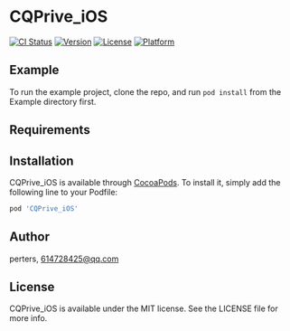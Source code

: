 # CQPrive_iOS

[![CI Status](https://img.shields.io/travis/perters/CQPrive_iOS.svg?style=flat)](https://travis-ci.org/perters/CQPrive_iOS)
[![Version](https://img.shields.io/cocoapods/v/CQPrive_iOS.svg?style=flat)](https://cocoapods.org/pods/CQPrive_iOS)
[![License](https://img.shields.io/cocoapods/l/CQPrive_iOS.svg?style=flat)](https://cocoapods.org/pods/CQPrive_iOS)
[![Platform](https://img.shields.io/cocoapods/p/CQPrive_iOS.svg?style=flat)](https://cocoapods.org/pods/CQPrive_iOS)

## Example

To run the example project, clone the repo, and run `pod install` from the Example directory first.

## Requirements

## Installation

CQPrive_iOS is available through [CocoaPods](https://cocoapods.org). To install
it, simply add the following line to your Podfile:

```ruby
pod 'CQPrive_iOS'
```

## Author

perters, 614728425@qq.com

## License

CQPrive_iOS is available under the MIT license. See the LICENSE file for more info.
